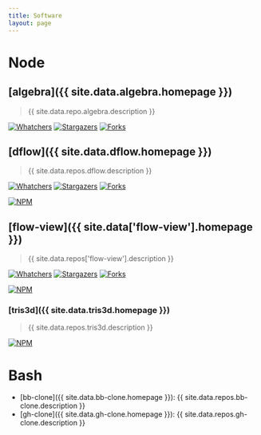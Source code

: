 ```yaml
---
title: Software
layout: page
---
```


# Node

## [algebra]({{ site.data.algebra.homepage }})

> {{ site.data.repo.algebra.description }}

[![Whatchers](http://g14n.info/svg/github/watchers/algebra.svg)](https://github.com/fibo/algebra/watchers) [![Stargazers](http://g14n.info/svg/github/stars/algebra.svg)](https://github.com/fibo/algebra/stargazers) [![Forks](http://g14n.info/svg/github/forks/algebra.svg)](https://github.com/fibo/algebra/network/members)

## [dflow]({{ site.data.dflow.homepage }})

> {{ site.data.repos.dflow.description }}

[![Whatchers](http://g14n.info/svg/github/watchers/dflow.svg)](https://github.com/fibo/dflow/watchers) [![Stargazers](http://g14n.info/svg/github/stars/dflow.svg)](https://github.com/fibo/dflow/stargazers) [![Forks](http://g14n.info/svg/github/forks/dflow.svg)](https://github.com/fibo/dflow/network/members)

[![NPM](https://nodei.co/npm-dl/dflow.png)](https://nodei.co/npm-dl/dflow/)

## [flow-view]({{ site.data['flow-view'].homepage }})

> {{ site.data.repos['flow-view'].description }}

[![Whatchers](http://g14n.info/svg/github/watchers/flow-view.svg)](https://github.com/fibo/flow-view/watchers) [![Stargazers](http://g14n.info/svg/github/stars/flow-view.svg)](https://github.com/fibo/flow-view/stargazers) [![Forks](http://g14n.info/svg/github/forks/flow-view.svg)](https://github.com/fibo/flow-view/network/members)

[![NPM](https://nodei.co/npm-dl/flow-view.png)](https://nodei.co/npm-dl/flow-view/)

### [tris3d]({{ site.data.tris3d.homepage }})

> {{ site.data.repos.tris3d.description }}

[![NPM](https://nodei.co/npm-dl/tris3d.png)](https://nodei.co/npm-dl/tris3d/)

# Bash

* [bb-clone]({{ site.data.bb-clone.homepage }}): {{ site.data.repos.bb-clone.description }}
* [gh-clone]({{ site.data.gh-clone.homepage }}): {{ site.data.repos.gh-clone.description }}

